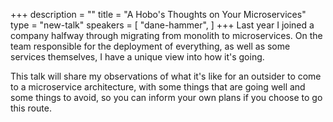 +++
description = ""
title = "A Hobo's Thoughts on Your Microservices"
type = "new-talk"
speakers = [
        "dane-hammer",
]
+++
Last year I joined a company halfway through migrating from monolith to microservices. On the team responsible for the deployment of everything, as well as some services themselves, I have a unique view into how it's going.

This talk will share my observations of what it's like for an outsider to come to a microservice architecture, with some things that are going well and some things to avoid, so you can inform your own plans if you choose to go this route.